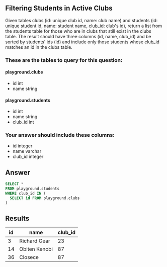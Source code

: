 ## Filtering Students in Active Clubs
 
Given tables clubs (id: unique club id, name: club name) and students (id: unique student id, name: student name, club_id: club's id), return a list from the students table for those who are in clubs that still exist in the clubs table. The result should have three columns (id, name, club_id) and be sorted by students' ids (id) and include only those students whose club_id matches an id in the clubs table.

### These are the tables to query for this question:
#### **playground.clubs**
- id int
- name string
#### **playground.students**
- id int
- name string
- club_id int
### Your answer should include these columns:
- id integer
- name varchar
- club_id integer

## Answer
```sql
SELECT *
FROM playground.students
WHERE club_id IN (
  SELECT id FROM playground.clubs
)
```

## Results
| id | name          | club_id |
|----|---------------|---------|
| 3  | Richard Gear  | 23      |
| 14 | Obiten Kenobi | 87      |
| 36 | Closece       | 87      |